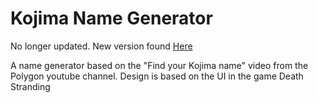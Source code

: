 # Kojima Name Generator
 
No longer updated. New version found [Here](https://github.com/Sigrsig/Kojima2)

A name generator based on the "Find your Kojima name" video from the Polygon youtube channel.
Design is based on the UI in the game Death Stranding

